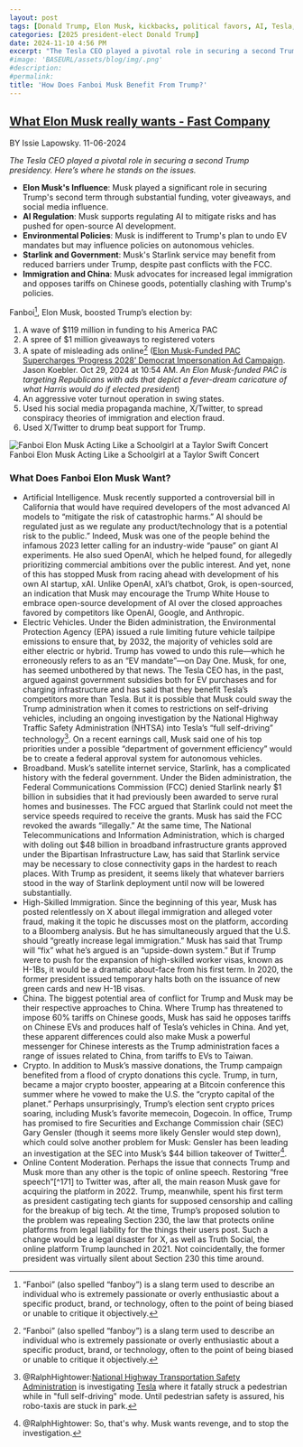 ```yaml
---
layout: post
tags: [Donald Trump, Elon Musk, kickbacks, political favors, AI, Tesla, H1B Visa, skilled immigrants, electric vehicles, autonomous driving, China, Starlink]
categories: [2025 president-elect Donald Trump]
date: 2024-11-10 4:56 PM
excerpt: "The Tesla CEO played a pivotal role in securing a second Trump presidency. Here’s where he stands on the issues."
#image: 'BASEURL/assets/blog/img/.png'
#description: 
#permalink:
title: 'How Does Fanboi Musk Benefit From Trump?'
---
```



## [What Elon Musk really wants - Fast Company](https://www.fastcompany.com/91223937/what-elon-musk-really-wants-2024-election)

BY Issie Lapowsky. 11-06-2024

*The Tesla CEO played a pivotal role in securing a second Trump presidency. Here’s where he stands on the issues.*

- **Elon Musk's Influence**: Musk played a significant role in securing Trump's second term through substantial funding, voter giveaways, and social media influence.
- **AI Regulation**: Musk supports regulating AI to mitigate risks and has pushed for open-source AI development.
- **Environmental Policies**: Musk is indifferent to Trump's plan to undo EV mandates but may influence policies on autonomous vehicles.
- **Starlink and Government**: Musk's Starlink service may benefit from reduced barriers under Trump, despite past conflicts with the FCC.
- **Immigration and China**: Musk advocates for increased legal immigration and opposes tariffs on Chinese goods, potentially clashing with Trump's policies.

Fanboi[^11], Elon Musk, boosted Trump’s election by:

1. A wave of $119 million in funding to his America PAC
2. A spree of $1 million giveaways to registered voters 
3. A spate of misleading ads online[^11] ([Elon Musk-Funded PAC Supercharges ‘Progress 2028’ Democrat Impersonation Ad Campaign](https://www.404media.co/elon-musk-funded-pac-supercharges-progress-2028-democrat-impersonation-ad-campaign/). Jason Koebler. Oct 29, 2024 at 10:54 AM. *An Elon Musk-funded PAC is targeting Republicans with ads that depict a fever-dream caricature of what Harris would do if elected president*) 
4. An aggressive voter turnout operation in swing states.
5. Used his social media propaganda machine, X/Twitter, to spread conspiracy theories of immigration and election fraud.
6. Used X/Twitter to drump beat support for Trump. 

[^11]: “Fanboi” (also spelled “fanboy”) is a slang term used to describe an individual who is extremely passionate or overly enthusiastic about a specific product, brand, or technology, often to the point of being biased or unable to critique it objectively.

![Fanboi Elon Musk Acting Like a Schoolgirl at a Taylor Swift Concert](https://ralphhightower.github.io/blog/img/ElonMuskAtTaylorSwiftConcert.jpg)
<br />Fanboi Elon Musk Acting Like a Schoolgirl at a Taylor Swift Concert

### What Does Fanboi Elon Musk Want?

- Artificial Intelligence. Musk recently supported a controversial bill in California that would have required developers of the most advanced AI models to “mitigate the risk of catastrophic harms.”
AI should be regulated just as we regulate any product/technology that is a potential risk to the public.” Indeed, Musk was one of the people behind the infamous 2023 letter calling for an industry-wide “pause” on giant AI experiments. He also sued OpenAI, which he helped found, for allegedly prioritizing commercial ambitions over the public interest. And yet, none of this has stopped Musk from racing ahead with development of his own AI startup, xAI. Unlike OpenAI, xAI’s chatbot, Grok, is open-sourced, an indication that Musk may encourage the Trump White House to embrace open-source development of AI over the closed approaches favored by competitors like OpenAI, Google, and Anthropic. 
- Electric Vehicles. Under the Biden administration, the Environmental Protection Agency (EPA) issued a rule limiting future vehicle tailpipe emissions to ensure that, by 2032, the majority of vehicles sold are either electric or hybrid. Trump has vowed to undo this rule—which he erroneously refers to as an “EV mandate”—on Day One. Musk, for one, has seemed unbothered by that news. The Tesla CEO has, in the past, argued against government subsidies both for EV purchases and for charging infrastructure and has said that they benefit Tesla’s competitors more than Tesla. But it is possible that Musk could sway the Trump administration when it comes to restrictions on self-driving vehicles, including an ongoing investigation by the National Highway Traffic Safety Administration (NHTSA) into Tesla’s “full self-driving” technology[^121]. On a recent earnings call, Musk said one of his top priorities under a possible “department of government efficiency” would be to create a federal approval system for autonomous vehicles. 
- Broadband. Musk’s satellite internet service, Starlink, has a complicated history with the federal government. Under the Biden administration, the Federal Communications Commission (FCC) denied Starlink nearly $1 billion in subsidies that it had previously been awarded to serve rural homes and businesses. The FCC argued that Starlink could not meet the service speeds required to receive the grants. Musk has said the FCC revoked the awards “illegally.” At the same time, The National Telecommunications and Information Administration, which is charged with doling out $48 billion in broadband infrastructure grants approved under the Bipartisan Infrastructure Law, has said that Starlink service may be necessary to close connectivity gaps in the hardest to reach places. With Trump as president, it seems likely that whatever barriers stood in the way of Starlink deployment until now will be lowered substantially.
- High-Skilled Immigration. Since the beginning of this year, Musk has posted relentlessly on X about illegal immigration and alleged voter fraud, making it the topic he discusses most on the platform, according to a Bloomberg analysis. But he has simultaneously argued that the U.S. should “greatly increase legal immigration.” Musk has said that Trump will “fix” what he’s argued is an “upside-down system.” But if Trump were to push for the expansion of high-skilled worker visas, known as H-1Bs, it would be a dramatic about-face from his first term. In 2020, the former president issued temporary halts both on the issuance of new green cards and new H-1B visas. 
- China. The biggest potential area of conflict for Trump and Musk may be their respective approaches to China. Where Trump has threatened to impose 60% tariffs on Chinese goods, Musk has said he opposes tariffs on Chinese EVs and produces half of Tesla’s vehicles in China. And yet, these apparent differences could also make Musk a powerful messenger for Chinese interests as the Trump administration faces a range of issues related to China, from tariffs to EVs to Taiwan. 
- Crypto. In addition to Musk’s massive donations, the Trump campaign benefited from a flood of crypto donations this cycle. Trump, in turn, became a major crypto booster, appearing at a Bitcoin conference this summer where he vowed to make the U.S. the “crypto capital of the planet.” Perhaps unsurprisingly, Trump’s election sent crypto prices soaring, including Musk’s favorite memecoin, Dogecoin. In office, Trump has promised to fire Securities and Exchange Commission chair (SEC) Gary Gensler (though it seems more likely Gensler would step down), which could solve another problem for Musk: Gensler has been leading an investigation at the SEC into Musk’s $44 billion takeover of Twitter[^161].
- Online Content Moderation. Perhaps the issue that connects Trump and Musk more than any other is the topic of online speech. Restoring “free speech”[^171] to Twitter was, after all, the main reason Musk gave for acquiring the platform in 2022. Trump, meanwhile, spent his first term as president castigating tech giants for supposed censorship and calling for the breakup of big tech. At the time, Trump’s proposed solution to the problem was repealing Section 230, the law that protects online platforms from legal liability for the things their users post. Such a change would be a legal disaster for X, as well as Truth Social, the online platform Trump launched in 2021. Not coincidentally, the former president was virtually silent about Section 230 this time around.

[^121]: @RalphHightower:[National Highway Transportation Safety Administration](https://www.nhtsa.gov/) is investigating [Tesla](https://www.tesla.com/) where it fatally struck a pedestrian while in "full self-driving" mode. Until pedestrian safety is assured, his robo-taxis are stuck in park.

[^161]: @RalphHightower: So, that's why. Musk wants revenge, and to stop the investigation. 

